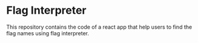 # Flag Interpreter
This repository contains the code of a react app that help users to find the flag names using flag interpreter.
